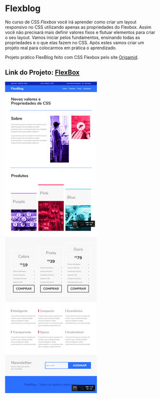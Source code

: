# Flexblog
No curso de CSS _Flexbox_ você irá aprender como criar um layout responsivo no CSS utilizando apenas as propriedades do Flexbox.
Assim você não precisará mais definir valores fixos e flutuar elementos para criar o seu layout.
Vamos iniciar pelos fundamentos, ensinando todas as propriedades e o que elas fazem no CSS.
Após estes vamos criar um projeto real para colocarmos em prática o aprendizado.

Projeto prático FlexBlog feito com CSS Flexbox pelo site [Origamid](https://www.origamid.com/curso/css-flexbox).

## Link do Projeto: [FlexBox](https://marcelo-rafael.github.io/flexblog/)

![Caravan](flexblog.jpg)
